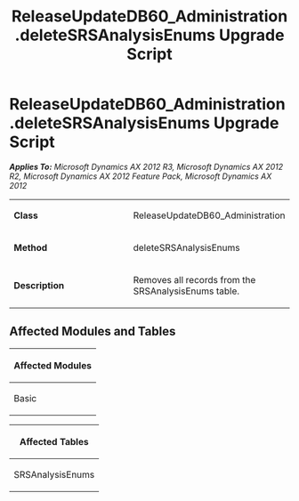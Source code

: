 ﻿---
title: ReleaseUpdateDB60_Administration.deleteSRSAnalysisEnums Upgrade Script
TOCTitle: ReleaseUpdateDB60_Administration.deleteSRSAnalysisEnums Upgrade Script
ms:assetid: 6f07691a-33a7-49f5-e8e9-a4cb08223ad2
ms:mtpsurl: https://msdn.microsoft.com/en-us/library/JJ685734(v=AX.60)
ms:contentKeyID: 49708935
ms.date: 05/18/2015
mtps_version: v=AX.60
---

# ReleaseUpdateDB60\_Administration.deleteSRSAnalysisEnums Upgrade Script 


_**Applies To:** Microsoft Dynamics AX 2012 R3, Microsoft Dynamics AX 2012 R2, Microsoft Dynamics AX 2012 Feature Pack, Microsoft Dynamics AX 2012_

<table>
<colgroup>
<col style="width: 50%" />
<col style="width: 50%" />
</colgroup>
<tbody>
<tr class="odd">
<td><p><strong>Class</strong></p></td>
<td><p>ReleaseUpdateDB60_Administration</p></td>
</tr>
<tr class="even">
<td><p><strong>Method</strong></p></td>
<td><p>deleteSRSAnalysisEnums</p></td>
</tr>
<tr class="odd">
<td><p><strong>Description</strong></p></td>
<td><p>Removes all records from the SRSAnalysisEnums table.</p></td>
</tr>
</tbody>
</table>


## Affected Modules and Tables

<table>
<colgroup>
<col style="width: 100%" />
</colgroup>
<thead>
<tr class="header">
<th><p>Affected Modules</p></th>
</tr>
</thead>
<tbody>
<tr class="odd">
<td><p>Basic</p></td>
</tr>
</tbody>
</table>


<table>
<colgroup>
<col style="width: 100%" />
</colgroup>
<thead>
<tr class="header">
<th><p>Affected Tables</p></th>
</tr>
</thead>
<tbody>
<tr class="odd">
<td><p>SRSAnalysisEnums</p></td>
</tr>
</tbody>
</table>

  


